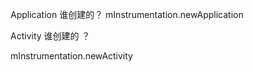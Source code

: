 


Application 谁创建的？
mInstrumentation.newApplication

Activity 谁创建的 ？

 mInstrumentation.newActivity